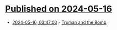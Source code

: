 # [Published on 2024-05-16](index.md)

* [2024-05-16, 03:47:00](https://soylentnews.org/article.pl?sid=24/05/14/1558232&from=rss) - [Truman and the Bomb](https://soylentnews.org/article.pl?sid=24/05/14/1558232&from=rss)
